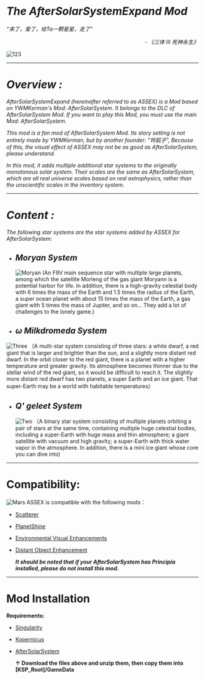 # _The AfterSolarSystemExpand Mod_


_“来了，爱了，给Ta一颗星星，走了”_
_<p align="right">- 《三体 III 死神永生》 </p>_

![123](https://github.com/YWMKerman/AfterSolarSystemExpand/assets/78585019/b1db9020-80ac-499e-b5ec-783916e4e182)

***

# _***Overview :***_
_AfterSolarSystemExpand (hereinafter referred to as ASSEX) is a Mod based on YWMKerman's Mod: AfterSolarSystem. It belongs to the DLC of AfterSolarSystem Mod. If you want to play this Mod, you must use the main Mod: AfterSolarSystem._

_This mod is a fan mod of AfterSolarSystem Mod. Its story setting is not entirely made by YWMKerman, but by another founder: "玲狐子", Because of this, the visual effect of ASSEX may not be as good as AfterSolarSystem, please understand._

_In this mod, it adds multiple additional star systems to the originally monotonous solar system. Their scales are the same as AfterSolarSystem, which are all real universe scales based on real astrophysics, rather than the unscientific scales in the inventory system._

***

# _***Content :***_
_The following star systems are the star systems added by ASSEX for AfterSolarSystem:_

 - ## ***Moryan System***
   ![Moryan](https://github.com/user-attachments/assets/d3d9076d-6334-4d23-b2d4-222aaaf8a456)
(An F9V main sequence star with multiple large planets, among which the satellite Morleng of the gas giant Moryann is a potential harbor for life. In addition, there is a high-gravity celestial body with 6 times the mass of the Earth and 1.5 times the radius of the Earth, a super ocean planet with about 15 times the mass of the Earth, a gas giant with 5 times the mass of Jupiter, and so on... They add a lot of challenges to the lonely game.)

- ## ***ω Milkdromeda System***
![Three](https://github.com/user-attachments/assets/f6e9df58-5f5f-4ebd-9d20-aa154c576783)
  （A multi-star system consisting of three stars: a white dwarf, a red giant that is larger and brighter than the sun, and a slightly more distant red dwarf. In the orbit closer to the red giant, there is a planet with a higher temperature and greater gravity. Its atmosphere becomes thinner due to the stellar wind of the red giant, so it would be difficult to reach it. The slightly more distant red dwarf has two planets, a super Earth and an ice giant. That super-Earth may be a world with habitable temperatures）

- ## ***Q' geleet System***
  ![Two](https://github.com/user-attachments/assets/21d9b296-ef61-4134-93ac-1877d2d101da)
  （A binary star system consisting of multiple planets orbiting a pair of stars at the same time, containing multiple huge celestial bodies, including a super-Earth with huge mass and thin atmosphere; a giant satellite with vacuum and high gravity; a super-Earth with thick water vapor in the atmosphere. In addition, there is a mini ice giant whose core you can dive into)
  

***
# Compatibility:
![Mars](https://github.com/user-attachments/assets/bcb82aa6-28a4-4bd3-b5e7-69a6e772a9ab)
ASSEX is compatible with the following mods：

- [Scatterer](https://spacedock.info/mod/141/Scatterer)
- [PlanetShine](https://github.com/PapaJoesSoup/ksp-planetshine/releases)
- [Environmental Visual Enhancements](https://github.com/LGhassen/EnvironmentalVisualEnhancements/releases)
- [Distant Object Enhancement](https://spacedock.info/mod/2274/Distant%20Object%20Enhancement%20Continued)

  _**It should be noted that if your AfterSolarSystem has Principia installed, please do not install this mod.**_

***

# Mod Installation

**Requirements:**
- [Singularity](https://github.com/LGhassen/Singularity/releases)
- [Kopernicus](https://github.com/Kopernicus/Kopernicus/releases)
- [AfterSolarSystem](https://github.com/YWMKerman/AfterSolarSystem/releases)
  
  **↑ Download the files above and unzip them, then copy them into [KSP_Root]/GameData**
